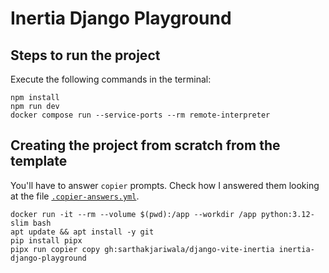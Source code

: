 # Inertia Django Playground

## Steps to run the project

Execute the following commands in the terminal:

```shell
npm install
npm run dev
docker compose run --service-ports --rm remote-interpreter
```

## Creating the project from scratch from the template

You'll have to answer `copier` prompts. Check how I answered them looking at the file [`.copier-answers.yml`](./.copier-answers.yml). 

```shell
docker run -it --rm --volume $(pwd):/app --workdir /app python:3.12-slim bash
apt update && apt install -y git
pip install pipx
pipx run copier copy gh:sarthakjariwala/django-vite-inertia inertia-django-playground
```